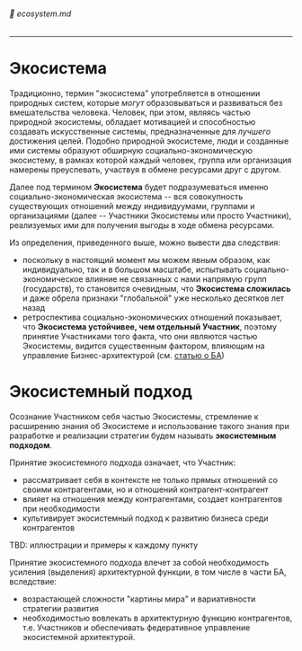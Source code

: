 ###### :green_book: ecosystem.md

---

# Экосистема

Традиционно, термин "экосистема" употребляется в отношении природных систем, которые *могут* образовываться и развиваться без вмешательства человека. Человек, при этом, являясь частью природной экосистемы, обладает мотивацией и способностью создавать искусственные системы, предназначенные для *лучшего* достижения целей. Подобно природной экосистеме, люди и созданные ими системы образуют обширную социально-экономическую экосистему, в рамках которой каждый человек, группа или организация намерены преуспевать, участвуя в обмене ресурсами друг с другом.

Далее под термином **Экосистема** будет подразумеваться именно социально-экономическая экосистема -- вся совокупность существующих отношений между индивидуумами, группами и организациями (далее -- Участники Экосистемы или просто Участники), реализуемых ими для получения выгоды в ходе обмена ресурсами.

Из определения, приведенного выше, можно вывести два следствия:
* поскольку в настоящий момент мы можем явным образом, как индивидуально, так и в большом масштабе, испытывать социально-экономическое влияние не связанных с нами напрямую групп (государств), то становится очевидным, что **Экосистема сложилась** и даже обрела признаки "глобальной" уже несколько десятков лет назад
* ретроспектива социально-экономических отношений показывает, что **Экосистема устойчивее, чем отдельный Участник**, поэтому
принятие Участниками того факта, что они являются частью Экосистемы, видится существенным фактором, влияющим на  управление Бизнес-архитектурой (см. [статью о БА](/docs/ba_entry))

# Экосистемный подход

Осознание Участником себя частью Экосистемы, стремление к расширению знания об Экосистеме и использование такого знания при разработке и реализации стратегии будем называть **экосистемным подходом**.

Принятие экосистемного подхода означает, что Участник: 
* рассматривает себя в контексте не только прямых отношений со своими контрагентами, но и отношений контрагент-контрагент
* влияет на отношения между контрагентами, создает контрагентов при необходимости
* культивирует экосистемный подход к развитию бизнеса среди контрагентов

TBD: иллюстрации и примеры к каждому пункту

Принятие экосистемного подхода влечет за собой необходимость усиления (выделения) архитектурной функции, в том числе в части БА, вследствие:
* возрастающей сложности "картины мира" и вариативности стратегии развития
* необходимостью вовлекать в архитектурную функцию контрагентов, т.е. Участников и обеспечивать федеративное управление экосистемной архитектурой.



